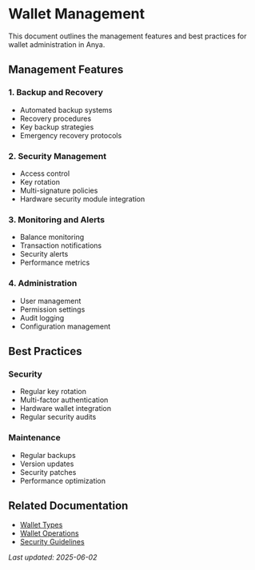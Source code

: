 # Wallet Management

This document outlines the management features and best practices for wallet administration in Anya.

## Management Features

### 1. Backup and Recovery
- Automated backup systems
- Recovery procedures
- Key backup strategies
- Emergency recovery protocols

### 2. Security Management
- Access control
- Key rotation
- Multi-signature policies
- Hardware security module integration

### 3. Monitoring and Alerts
- Balance monitoring
- Transaction notifications
- Security alerts
- Performance metrics

### 4. Administration
- User management
- Permission settings
- Audit logging
- Configuration management

## Best Practices

### Security
- Regular key rotation
- Multi-factor authentication
- Hardware wallet integration
- Regular security audits

### Maintenance
- Regular backups
- Version updates
- Security patches
- Performance optimization

## Related Documentation
- [Wallet Types](wallet-types.md)
- [Wallet Operations](wallet-operations.md)
- [Security Guidelines](../security/key-management.md)

*Last updated: 2025-06-02*
